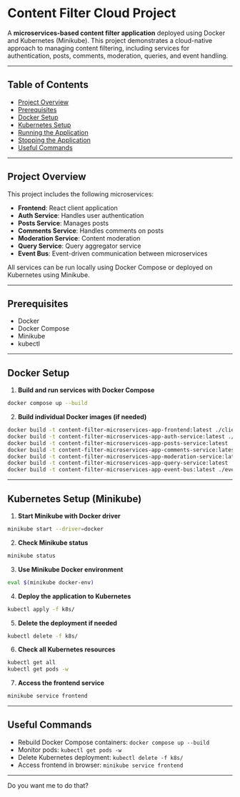 # Content Filter Cloud Project

A **microservices-based content filter application** deployed using Docker and Kubernetes (Minikube). This project demonstrates a cloud-native approach to managing content filtering, including services for authentication, posts, comments, moderation, queries, and event handling.

---

## Table of Contents

- [Project Overview](#project-overview)  
- [Prerequisites](#prerequisites)  
- [Docker Setup](#docker-setup)  
- [Kubernetes Setup](#kubernetes-setup)  
- [Running the Application](#running-the-application)  
- [Stopping the Application](#stopping-the-application)  
- [Useful Commands](#useful-commands)

---

## Project Overview

This project includes the following microservices:

- **Frontend**: React client application  
- **Auth Service**: Handles user authentication  
- **Posts Service**: Manages posts  
- **Comments Service**: Handles comments on posts  
- **Moderation Service**: Content moderation  
- **Query Service**: Query aggregator service  
- **Event Bus**: Event-driven communication between microservices  

All services can be run locally using Docker Compose or deployed on Kubernetes using Minikube.

---

## Prerequisites

- Docker  
- Docker Compose  
- Minikube  
- kubectl  

---

## Docker Setup

1. **Build and run services with Docker Compose**

```bash
docker compose up --build
````

2. **Build individual Docker images (if needed)**

```bash
docker build -t content-filter-microservices-app-frontend:latest ./client
docker build -t content-filter-microservices-app-auth-service:latest ./auth
docker build -t content-filter-microservices-app-posts-service:latest ./posts
docker build -t content-filter-microservices-app-comments-service:latest ./comments
docker build -t content-filter-microservices-app-moderation-service:latest ./moderation
docker build -t content-filter-microservices-app-query-service:latest ./query
docker build -t content-filter-microservices-app-event-bus:latest ./event-bus
```

---

## Kubernetes Setup (Minikube)

1. **Start Minikube with Docker driver**

```bash
minikube start --driver=docker
```

2. **Check Minikube status**

```bash
minikube status
```

3. **Use Minikube Docker environment**

```bash
eval $(minikube docker-env)
```

4. **Deploy the application to Kubernetes**

```bash
kubectl apply -f k8s/
```

5. **Delete the deployment if needed**

```bash
kubectl delete -f k8s/
```

6. **Check all Kubernetes resources**

```bash
kubectl get all
kubectl get pods -w
```

7. **Access the frontend service**

```bash
minikube service frontend
```

---

## Useful Commands

* Rebuild Docker Compose containers: `docker compose up --build`
* Monitor pods: `kubectl get pods -w`
* Delete Kubernetes deployment: `kubectl delete -f k8s/`
* Access frontend in browser: `minikube service frontend`

---
Do you want me to do that?
```
